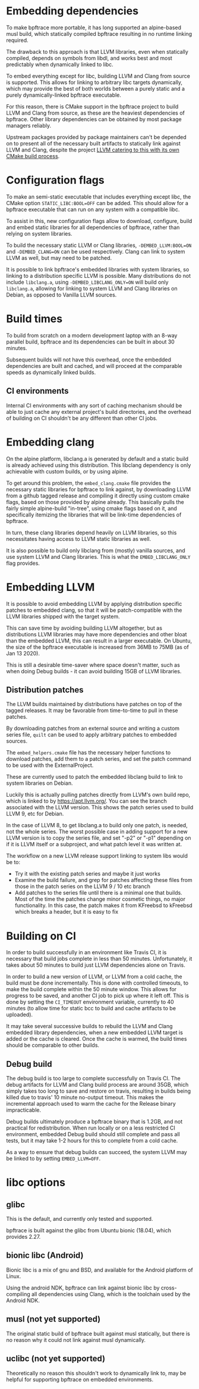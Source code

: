 # Embedding dependencies

To make bpftrace more portable, it has long supported an alpine-based musl
build, which statically compiled bpftrace resulting in no runtime linking
required.

The drawback to this approach is that LLVM libraries, even when statically
compiled, depends on symbols from libdl, and works best and most predictably
when dynamically linked to libc.

To embed everything except for libc, building LLVM and Clang from source is
supported. This allows for linking to arbitrary libc targets dynamically, which
may provide the best of both worlds between a purely static and a purely
dynamically-linked bpftrace executable.

For this reason, there is CMake support in the bpftrace project to build LLVM
and Clang from source, as these are the heaviest dependencies of bpftrace.
Other library dependencies can be obtained by most package managers reliably.

Upstream packages provided by package maintainers can't be depended on to
present all of the necessary built artifacts to statically link against LLVM and
Clang, despite the project [LLVM catering to this with its own CMake build
process](https://llvm.org/docs/CMake.html#embedding-llvm-in-your-project).

# Configuration flags

To make an semi-static executable that includes everything except libc, the
CMake option `STATIC_LIBC:BOOL=OFF` can be added. This should allow for a
bpftrace executable that can run on any system with a compatible libc.

To assist in this, new configuration flags allow to download, configure, build
and embed static libraries for all dependencies of bpftrace, rather than
relying on system libraries.

To build the necessary static LLVM or Clang libraries, `-DEMBED_LLVM:BOOL=ON`
and `-DEMBED_CLANG=ON` can be used respectively. Clang can link to system LLVM
as well, but may need to be patched.

It is possible to link bpftrace's embedded libraries with system libraries, so
linking to a distribution specific LLVM is possible. Many distributions do not
include `libclang.a`,  using `-DEMBED_LIBCLANG_ONLY=ON` will build only
`libclang.a`, allowing for linking to system LLVM and Clang libraries on Debian,
as opposed to Vanilla LLVM sources.

# Build times

To build from scratch on a modern development laptop with an 8-way parallel
build, bpftrace and its dependencies can be built in about 30 minutes.

Subsequent builds will not have this overhead, once the embedded dependencies
are built and cached, and will proceed at the comparable speeds as dynamically
linked builds.

## CI environments

Internal CI environments with any sort of caching mechanism should be able to
just cache any external project's build directories, and the overhead of
building on CI shouldn't be any different than other CI jobs.

# Embedding clang

On the alpine platform, libclang.a is generated by default and a static build is
already achieved using this distribution. This libclang dependency is only
achievable with custom builds, or by using alpine.

To get around this problem, the `embed_clang.cmake` file provides the necessary
static libraries for bpftrace to link against, by downloading LLVM from a github
tagged release and compiling it directly using custom cmake flags, based on
those provided by alpine already. This basically pulls the fairly simple
alpine-build "in-tree", using cmake flags based on it, and specifically
itemizing the libraries that will be link-time dependencies of bpftrace.

In turn, these clang libraries depend heavily on LLVM libraries, so this
necessitates having access to LLVM static libraries as well.

It is also possible to build only libclang from (mostly) vanilla sources, and
use system LLVM and Clang libraries. This is what the `EMBED_LIBCLANG_ONLY`
flag provides.

# Embedding LLVM

It is possible to avoid embedding LLVM by applying distribution specific
patches to embedded clang, so that it will be patch-compatible with the LLVM
libraries shipped with the target system.

This can save time by avoiding building LLVM altogether, but as distributions
LLVM libraries may have more dependencies and other bloat than the embedded
LLVM, this can result in a larger executable. On Ubuntu, the size of the
bpftrace executable is increased from 36MB to 75MB (as of Jan 13 2020).

This is still a desirable time-saver where space doesn't matter, such as when
doing Debug builds - it can avoid building 15GB of LLVM libraries.

## Distribution patches

The LLVM builds maintained by distributions have patches on top of the tagged
releases. It may be favorable from time-to-time to pull in these patches.

By downloading patches from an external source and writing a custom series
file, `quilt` can be used to apply arbitrary patches to embedded sources.

The `embed_helpers.cmake` file has the necessary helper functions to download
patches, add them to a patch series, and set the patch command to be used with
the ExternalProject.

These are currently used to patch the embedded libclang build to link to system
libraries on Debian.

Luckily this is actually pulling patches directly from LLVM's own build repo,
which is linked to by https://apt.llvm.org/. You can see the branch associated
with the LLVM version. This shows the patch series used to build LLVM 9, etc for
Debian.

In the case of LLVM 8, to get libclang.a to build only one patch, is needed,
not the whole series. The worst possible case in adding support for a new LLVM
version is to copy the series file, and set "-p2" or "-p1" depending on if it
is LLVM itself or a subproject, and what patch level it was written at.

The workflow on a new LLVM release support linking to system libs would be to:

* Try it with the existing patch series and maybe it just works
* Examine the build failure, and grep for patches affecting these files from
those in the patch series on the LLVM 9 / 10 etc branch
* Add patches to the series file until there is a minimal one that builds.
Most of the time the patches change minor cosmetic things, no major
functionality. In this case, the patch makes it from KFreebsd to kFreebsd which
breaks a header, but it is easy to fix

# Building on CI

In order to build successfully in an environment like Travis CI, it is
necessary that build jobs complete in less than 50 minutes. Unfortunately, it
takes about 50 minutes to build just LLVM dependencies alone on Travis.

In order to build a new version of LLVM, or LLVM from a cold cache, the build
must be done incrementally. This is done with controlled timeouts, to make the
build complete within the 50 minute window. This allows for progress to be
saved, and another CI job to pick up where it left off. This is done by setting
the `CI_TIMEOUT` environment variable, currently to 40 minutes (to allow time
for static bcc to build and cache artifacts to be uploaded).

It may take several successive builds to rebuild the LLVM and Clang embedded
library dependencies, when a new embedded LLVM target is added or the cache is
cleared. Once the cache is warmed, the build times should be comparable to
other builds.

## Debug build

The debug build is too large to complete successfully on Travis CI. The debug
artifacts for LLVM and Clang build process are around 35GB, which simply takes
too long to save and restore on travis, resulting in builds being killed due
to travis' 10 minute no-output timeout. This makes the incremental approach
used to warm the cache for the Release binary impracticable. 

Debug builds ultimately produce a bpftrace binary that is 1.2GB, and not
practical for redistribution. When run locally or on a less restricted CI
environment, embedded Debug build should still complete and pass all tests, but
it may take 1-2 hours for this to complete from a cold cache.

As a way to ensure that debug builds can succeed, the system LLVM may be linked
to by setting `EMBED_LLVM=OFF`.

# libc options

## glibc

This is the default, and currently only tested and supported.

bpftrace is built against the glibc from Ubuntu bionic (18.04), which provides
2.27.

## bionic libc (Android)

Bionic libc is a mix of gnu and BSD, and available for the Android platform of
Linux.

Using the android NDK, bpftrace can link against bionic libc by cross-compiling
all dependencies using Clang, which is the toolchain used by the Android NDK.


## musl (not yet supported)

The original static build of bpftrace built against musl statically, but there
is no reason why it could not link against musl dynamically.

## uclibc (not yet supported)

Theoretically no reason this shouldn't work to dynamically link to, may be
helpful for supporting bpftrace on embedded environments.
